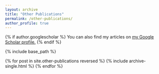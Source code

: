 ```yaml
---
layout: archive
title: "Other Publications"
permalink: /other-publications/
author_profile: true
---
```


{% if author.googlescholar %}
  You can also find my articles on <u><a href="{{author.googlescholar}}">my Google Scholar profile</a>.</u>
{% endif %}

{% include base_path %}

{% for post in site.other-publications reversed %}
  {% include archive-single.html %}
{% endfor %}
